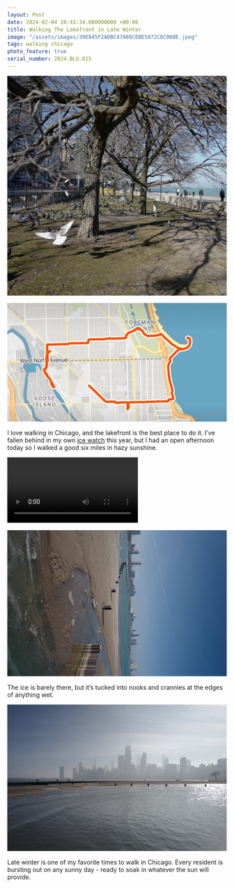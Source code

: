 ```yaml
---
layout: Post
date: 2024-02-04 20:43:34.000000000 +00:00
title: Walking The Lakefront in Late Winter
image: "/assets/images/39E845F2ADBC47A88CEBE5A72C8C06BE.jpeg"
tags: walking chicago
photo_feature: true
serial_number: 2024.BLG.015
---
```

![](/assets/images/9A8BC7A68635495A85A12337D6C3EF0E.jpeg)

![](/assets/images/EC07FC14A6A143D08A6EE59B8B12E5D7.jpeg)

I love walking in Chicago, and the lakefront is the best place to do it\. I’ve fallen behind in my own [ice watch](https://www.joshbeckman.org/notes/478410758) this year, but I had an open afternoon today so I walked a good six miles in hazy sunshine\.

<video controls src="/assets/videos/EEE961B1000F480CA53F71E1B60A8C43.mp4"></video>

![](/assets/images/E1F715BEF18C45AE9B42F01FBB66B9D6.jpeg)

The ice is barely there, but it’s tucked into nooks and crannies at the edges of anything wet\.

![](/assets/images/39E845F2ADBC47A88CEBE5A72C8C06BE.jpeg)

Late winter is one of my favorite times to walk in Chicago\. Every resident is bursting out on any sunny day \- ready to soak in whatever the sun will provide\.
